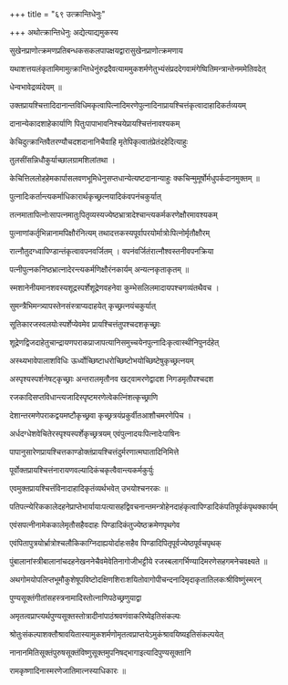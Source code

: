 +++
title = "६९ उत्क्रान्तिधेनुः"

+++
अथोत्क्रान्तिधेनुः अद्येत्याद्यमुकस्य

सुखेनप्राणोत्क्रमणप्रतिबन्धकसकलपापक्षयद्वारासुखेनप्राणोत्क्रमणाय

यथाशत्तयलंकृतामिमामुत्क्रान्तिधेनुंरुद्रदैवत्याममुकशर्मणेतुभ्यंसंप्रददेगवामंगेष्वितिमन्त्रान्तेनममेतिवदेत्

धेन्वभावेद्रव्यंदेयम् ॥

उक्तप्रायश्चित्तादिदानान्तविधिमकृत्वापित्नादिमरणेपुत्नादिनाप्रायश्चित्तंकृत्वादाहादिकर्तव्ययम्

दानान्येकादशाहेकार्याणि पितुःपापाभावनिश्चयेप्रायश्चित्तंनावश्यकम्

केचिदुत्क्रान्तिवैतरण्यौचदशदानानिचैवाहि मृतेपिकृत्वातंप्रेतंदहेदित्याहुः

तुलसींसन्निधौकुर्याच्छालग्रामशिलांतथा ।

केचित्तिललोहहेमकार्पासलवणभूमिधेनुसप्तधान्येत्यष्टदानान्याहुः क्कचिन्मुमूर्षोर्मधुपर्कदानमुक्तम् ॥

पुत्नादिःकर्तान्त्यकर्माधिकारार्थकृच्छ्रत्नयादिकंवपनंचकुर्यात्

तत्नमातापित्नोःसापत्नमातुःपितृव्यस्यज्येष्ठभ्रात्रादेश्चान्त्यकर्मकरणेक्षौरमावश्यकम्

पुत्नाणांकर्तृभिन्नानामपिक्षौरंनित्यम् तथादत्तकस्यपूर्वापरयोर्मात्रोःपित्नोर्मृतौक्षौरम्

रात्नौतुदग्ध्वापिण्डान्तंकृत्वावपनवर्जितम् । वपनंवर्जितंरात्नौश्वस्तनीवपनक्रिया

पत्नीपुत्नकनिष्ठभ्रात्नादेरन्त्यकर्मणिक्षौरंनकार्यम् अन्यत्नकृताकृतम् ॥

स्मशानेनीयमानशवस्यशूद्रस्पर्शेशूद्रेणवहनेवा कुम्भेसलिलमादायपश्चगव्यंतथैवच ।

सुमन्त्रैभिमन्त्र्यापस्तेनसंस्त्राप्यदाहयेत् कृच्छ्रत्नयंचकुर्यात्

सूतिकारजस्वलयोःस्पर्शेप्येवमेव प्रायश्चित्तंतुपश्चदशकृच्छ्राः

शूद्रेणद्विजदाहेतुचान्द्रायणपराकप्राजापत्यानिसमुच्चयेनपुत्नादिःकृत्वास्थीनिपुनर्दहेत्

अस्थ्यभावेपालाशविधिः ऊर्ध्वोच्छिष्टाधरोच्छिष्टोभयोच्छिष्टेषुकृच्छ्रत्नयम्

अस्पृश्यस्पर्शनेषट्कृच्छ्राः अन्तरालमृतौनव खट्वामरणेद्वादश निगडमृतौपश्चदश

रजकादिसप्तविधान्त्यजादिस्पृष्टमरणेत्वेकत्निंशत्कृच्छ्राणि

देशान्तरमणेपराकद्वयमष्टौकृच्छ्रवा कृच्छ्रत्रयंप्रकुर्वीतआशौचमरणेपिच ।

अर्धदग्धेशवेचितेरस्पृश्यस्पर्शेकृच्छ्रत्रयम् एवंपुत्नादयःपित्नादेःपाषिनः

पापानुसारेणप्रायश्चित्तकाण्डोक्तंप्रायश्चित्तंदुर्मरणात्मघातादिनिमित्ते

पूर्वोक्तप्रायश्चित्तंनारायणवल्यादिकंचकृत्वैवान्त्यकर्मकुर्युः

एवमुक्तप्रायश्चित्तंविनादाहादिकृतंव्यर्थभवेत् उभयोश्चनरकः ॥

पतिपत्न्येरिककालेदहनेप्राप्तेभार्यायाःपत्यासहद्विवचनान्तमन्त्रोहेनदाहंकृत्वापिण्डादिकंपतिपूर्वकंपृथक्कार्यम्

एवंसपत्नीनामेककालेमृतौसहैवदाहः पिण्डादिकंतुज्येष्ठक्रमेणपृथगेव

एवंपितापुत्रयोर्भ्रात्रोश्चलौकिकाग्निदाह्ययोर्दाहःसहैव पिण्डादिपितृपूर्वज्येष्ठपूर्वचपृथक्

पुंबालानांस्त्रीबालानांचदहनेखननेचैवमेवेतिनागोजीभट्टीये रजस्बलागर्भिण्यादिमरणेसहगमनेचवक्ष्यते ॥

अथगोमयोपलिप्तभूमौकुशेषूपविष्टोदक्षिणशिराःशयितोवागोपीचन्दनादिमृदाकृतातिलकःश्रीविष्णुंस्मरन्

पुण्यसूक्तंगीतांसहस्त्रनामादिस्तोत्नाणिपठेच्छ्रणुयाद्वा

अमृतत्वप्राप्त्यर्थपुण्यसूक्तस्तोत्रादीनांपाठंश्रवणंवाकरिष्येइतिसंकल्पः

श्रोतुःसंकल्पाशक्तौश्रावयितास्यामुकशर्मणोमृतत्वप्राप्तयेऽमुकंश्रावयिष्यइतिसंकल्पयेत्

नानानमितिसूक्तंपुरुषसूक्तंविष्णुसूक्तमुपनिषद्भागाइत्यादिपुण्यसूक्तानि

रामकृष्णादिनास्मरणेजातिमात्नस्याधिकारः ॥
